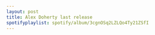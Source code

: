 ```yaml
---
layout: post
title: Alex Doherty last release
spotifyplaylist: spotify/album/3cgnOSq2LZLQo4Ty21ZSfI
---
```

